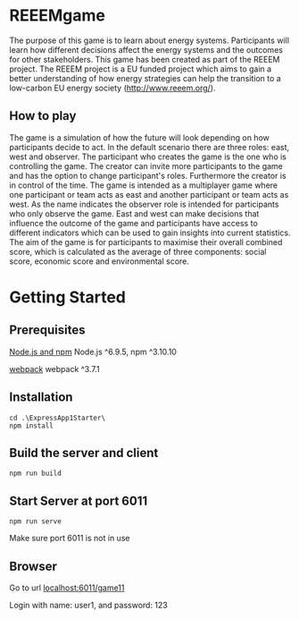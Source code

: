 # REEEMgame
The purpose of this game is to learn about energy systems. Participants will learn how different decisions affect the energy systems and the outcomes for other stakeholders.
This game has been created as part of the REEEM project. The REEEM project is a EU funded project which aims to gain a better understanding of how energy strategies can help the transition to a low-carbon EU energy society (http://www.reeem.org/).
## How to play
The game is a simulation of how the future will look depending on how participants decide to act. In the default scenario there are three roles: east, west and observer. The participant who creates the game is the one who is controlling the game. The creator can invite more participants to the game and has the option to change participant's roles. Furthermore the creator is in control of the time. The game is intended as a multiplayer game where one participant or team acts as east and another participant or team acts as west. As the name indicates the observer role is intended for participants who only observe the game. East and west can make decisions that influence the outcome of the game and participants have access to different indicators which can be used to gain insights into current statistics. The aim of the game is for participants to maximise their overall combined score, which is calculated as the average of three components: social score, economic score and environmental score.
# Getting Started
## Prerequisites
[Node.js and npm](https://nodejs.org/en/download/)  Node.js ^6.9.5, npm ^3.10.10

[webpack](https://github.com/webpack/webpack)  webpack ^3.7.1
## Installation
	cd .\ExpressApp1Starter\
	npm install 
## Build the server and client 
 	npm run build
## Start Server at port 6011
	npm run serve
Make sure port 6011 is not in use

## Browser
Go to url [localhost:6011/game11](http://localhost:6011/game11/)

Login with name: user1, and password: 123
	
